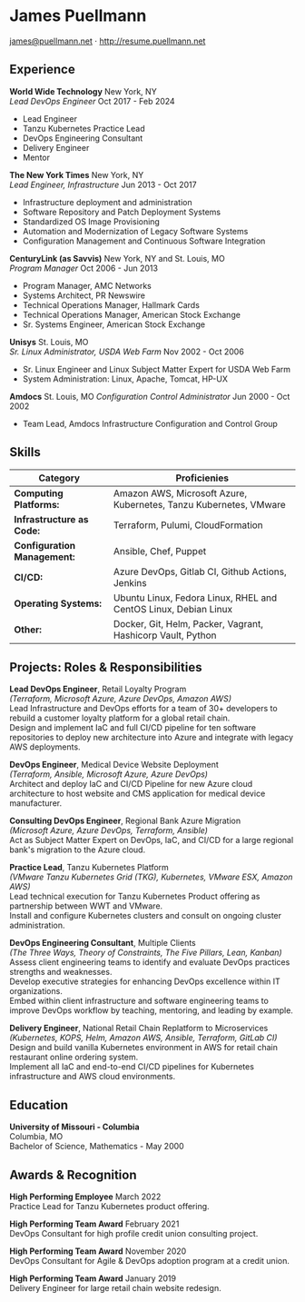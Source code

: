 # James Puellmann

james@puellmann.net $\cdot$ http://resume.puellmann.net

## Experience

**World Wide Technology** New York, NY\
_Lead DevOps Engineer_ Oct 2017 - Feb 2024

- Lead Engineer
- Tanzu Kubernetes Practice Lead
- DevOps Engineering Consultant
- Delivery Engineer
- Mentor

**The New York Times** New York, NY\
_Lead Engineer, Infrastructure_ Jun 2013 - Oct 2017

- Infrastructure deployment and administration
- Software Repository and Patch Deployment Systems
- Standardized OS Image Provisioning
- Automation and Modernization of Legacy Software Systems
- Configuration Management and Continuous Software Integration

**CenturyLink (as Savvis)** New York, NY and St. Louis, MO\
_Program Manager_ Oct 2006 - Jun 2013

- Program Manager, AMC Networks
- Systems Architect, PR Newswire
- Technical Operations Manager, Hallmark Cards
- Technical Operations Manager, American Stock Exchange
- Sr. Systems Engineer, American Stock Exchange

**Unisys** St. Louis, MO\
_Sr. Linux Administrator, USDA Web Farm_ Nov 2002 - Oct 2006

- Sr. Linux Engineer and Linux Subject Matter Expert for USDA Web Farm
- System Administration: Linux, Apache, Tomcat, HP-UX

**Amdocs** St. Louis, MO
_Configuration Control Administrator_ Jun 2000 - Oct 2002

- Team Lead, Amdocs Infrastructure Configuration and Control Group

## Skills

| Category                      | Proficienies                                                      |
| ----------------------------- | ----------------------------------------------------------------- |
| **Computing Platforms:**      | Amazon AWS, Microsoft Azure, Kubernetes, Tanzu Kubernetes, VMware |
| **Infrastructure as Code:**   | Terraform, Pulumi, CloudFormation                                 |
| **Configuration Management:** | Ansible, Chef, Puppet                                             |
| **CI/CD:**                    | Azure DevOps, Gitlab CI, Github Actions, Jenkins                  |
| **Operating Systems:**        | Ubuntu Linux, Fedora Linux, RHEL and CentOS Linux, Debian Linux   |
| **Other:**                    | Docker, Git, Helm, Packer, Vagrant, Hashicorp Vault, Python       |

## Projects: Roles & Responsibilities

**Lead DevOps Engineer**, Retail Loyalty Program\
_(Terraform, Microsoft Azure, Azure DevOps, Amazon AWS)_\
Lead Infrastructure and DevOps efforts for a team of 30+ developers to rebuild
a customer loyalty platform for a global retail chain.\
Design and implement IaC and full CI/CD pipeline for ten software repositories
to deploy new architecture into Azure and integrate with legacy AWS
deployments.

**DevOps Engineer**, Medical Device Website Deployment\
_(Terraform, Ansible, Microsoft Azure, Azure DevOps)_\
Architect and deploy IaC and CI/CD Pipeline for new Azure cloud
architecture to host website and CMS application for medical device
manufacturer.

**Consulting DevOps Engineer**, Regional Bank Azure Migration\
_(Microsoft Azure, Azure DevOps, Terraform, Ansible)_\
Act as Subject Matter Expert on DevOps, IaC, and CI/CD for a large
regional bank's migration to the Azure cloud.

**Practice Lead**, Tanzu Kubernetes Platform\
_(VMware Tanzu Kubernetes Grid (TKG), Kubernetes, VMware ESX, Amazon AWS)_\
Lead technical execution for Tanzu Kubernetes Product offering as
partnership between WWT and VMware.\
Install and configure Kubernetes clusters and consult on ongoing cluster
administration.

**DevOps Engineering Consultant**, Multiple Clients\
_(The Three Ways, Theory of Constraints, The Five Pillars, Lean,
Kanban)_\
Assess client engineering teams to identify and evaluate DevOps
practices strengths and weaknesses.\
Develop executive strategies for enhancing DevOps excellence within IT
organizations.\
Embed within client infrastructure and software engineering teams to
improve DevOps workflow by teaching, mentoring, and leading by example.

**Delivery Engineer**, National Retail Chain Replatform to
Microservices\
_(Kubernetes, KOPS, Helm, Amazon AWS, Ansible, Terraform, GitLab CI)_\
Design and build vanilla Kubernetes environment in AWS for retail chain
restaurant online ordering system.\
Implement all IaC and end-to-end CI/CD pipelines for Kubernetes
infrastructure and AWS cloud environments.

## Education

**University of Missouri - Columbia**\
Columbia, MO\
Bachelor of Science, Mathematics - May 2000

## Awards & Recognition

**High Performing Employee** March 2022\
Practice Lead for Tanzu Kubernetes product offering.

**High Performing Team Award** February 2021\
DevOps Consultant for high profile credit union consulting project.

**High Performing Team Award** November 2020\
DevOps Consultant for Agile & DevOps adoption program at a credit
union.

**High Performing Team Award** January 2019\
Delivery Engineer for large retail chain website redesign.
